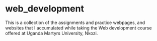 # web_development
This is a collection of the assignments and practice webpages, and websites that I accumulated while taking the Web development course offered at Uganda Martyrs University, Nkozi.

